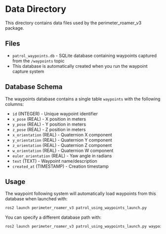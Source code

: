 # Data Directory

This directory contains data files used by the perimeter_roamer_v3 package.

## Files

- `patrol_waypoints.db` - SQLite database containing waypoints captured from the `/waypoints` topic
- This database is automatically created when you run the waypoint capture system

## Database Schema

The waypoints database contains a single table `waypoints` with the following columns:

- `id` (INTEGER) - Unique waypoint identifier
- `x_pose` (REAL) - X position in meters
- `y_pose` (REAL) - Y position in meters  
- `z_pose` (REAL) - Z position in meters
- `x_orientation` (REAL) - Quaternion X component
- `y_orientation` (REAL) - Quaternion Y component
- `z_orientation` (REAL) - Quaternion Z component
- `w_orientation` (REAL) - Quaternion W component
- `euler_orientation` (REAL) - Yaw angle in radians
- `text` (TEXT) - Waypoint name/description
- `created_at` (TIMESTAMP) - Creation timestamp

## Usage

The waypoint following system will automatically load waypoints from this database when launched with:

```bash
ros2 launch perimeter_roamer_v3 patrol_using_waypoints_launch.py
```

You can specify a different database path with:

```bash
ros2 launch perimeter_roamer_v3 patrol_using_waypoints_launch.py waypoint_database_path:=/path/to/your/waypoints.db
```
